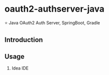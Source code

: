 # oauth2-authserver-java
:star: Java OAuth2 Auth Server, SpringBoot, Gradle

## Introduction 


## Usage
1. Idea IDE 